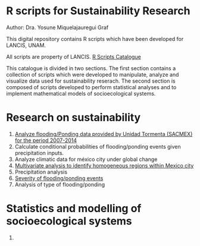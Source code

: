 # R scripts for Sustainability Research

 Author: Dra. Yosune Miquelajauregui Graf
 
 This digital repository contains R scripts which have been developed for LANCIS, UNAM. 

 All scripts are property of LANCIS.
 [R Scripts Catalogue](http://lancis.ecologia.unam.mx/R_Scripts_Catalogue/)



This catalogue is divided in two sections. The first section contains a collection of scripts which were developed to   manipulate, analyze and visualize data used for sustainability reserach. The second section is composed of scripts developed to perform statistical analyses and to implement mathematical models of socioecological systems.

# Research on sustainability

1. [Analyze flooding/Ponding data provided by Unidad Tormenta (SACMEX) for the period 2007-2014](PondingAnalysis.pdf)
2. Calculate conditional probabilities of flooding/ponding events given precipitation inputs.
3. Analyze climatic data for méxico city under global change
4. [Multivariate analysis to identify homogeneous regions within Mexico city](ClusterAnalysis.pdf)
5. Precipitation analysis
6. [Severity of flooding/ponding events](SeverityIndices.pdf)
7. Analysis of type of flooding/ponding

# Statistics and modelling of socioecological systems

1.



